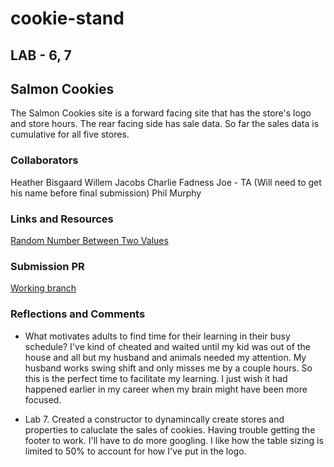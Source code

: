 # cookie-stand

## LAB - 6, 7

## Salmon Cookies

The Salmon Cookies site is a forward facing site that has the store's logo and store hours. The rear facing side has sale data. So far the sales data is cumulative for all five stores.

### Collaborators

Heather Bisgaard
Willem Jacobs
Charlie Fadness
Joe - TA (Will need to get his name before final submission)
Phil Murphy

### Links and Resources

[Random Number Between Two Values](https://developer.mozilla.org/en-US/docs/Web/JavaScript/Reference/Global_Objects/Math/random)

### Submission PR

[Working branch](https://github.com/vbchomp/cookie-stand/pull/new/cookie)

### Reflections and Comments

- What motivates adults to find time for their learning in their busy schedule? I've kind of cheated and waited until my kid was out of the house and all but my husband and animals needed my attention. My husband works swing shift and only misses me by a couple hours. So this is the perfect time to facilitate my learning. I just wish it had happened earlier in my career when my brain might have been more focused.

- Lab 7. Created a constructor to dynamincally create stores and properties to caluclate the sales of cookies. Having trouble getting the footer to work. I'll have to do more googling. I like how the table sizing is limited to 50% to account for how I've put in the logo.
